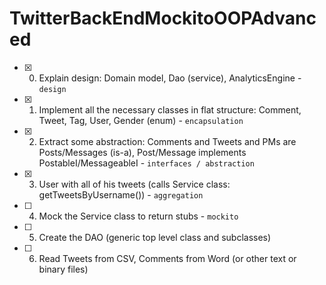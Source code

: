 # TwitterBackEndMockitoOOPAdvanced

- [x] 0. Explain design: Domain model, Dao (service), AnalyticsEngine - `design`
- [x] 1. Implement all the necessary classes in flat structure: Comment, Tweet, Tag, User, Gender (enum) - `encapsulation`
- [x] 2. Extract some abstraction: Comments and Tweets and PMs are Posts/Messages (is-a), Post/Message implements PostableI/MessageableI - `interfaces / abstraction`
- [x] 3. User with all of his tweets (calls Service class: getTweetsByUsername()) - `aggregation`
- [ ] 4. Mock the Service class to return stubs - `mockito`
- [ ] 5. Create the DAO (generic top level class and subclasses)
- [ ] 6. Read Tweets from CSV, Comments from Word (or other text or binary files)
